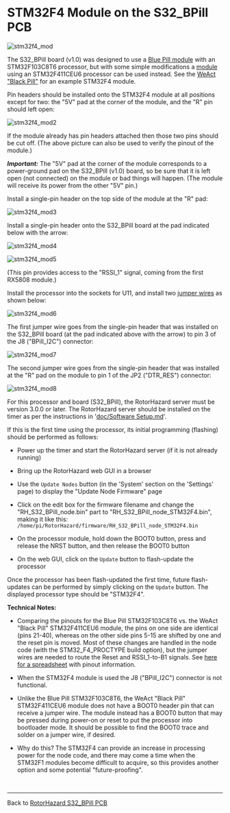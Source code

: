 # STM32F4 Module on the S32_BPill PCB

![stm32f4_mod](pic/stm32f4_mod.jpg)

The S32_BPill board (v1.0) was designed to use a [Blue Pill module](https://stm32-base.org/boards/STM32F103C8T6-Blue-Pill) with an STM32F103C8T6 processor, but with some simple modifications a [module](https://stm32-base.org/boards/STM32F411CEU6-WeAct-Black-Pill-V2.0) using an STM32F411CEU6 processor can be used instead. See the [WeAct "Black Pill"](https://github.com/WeActTC/MiniSTM32F4x1) for an example STM32F4 module.

Pin headers should be installed onto the STM32F4 module at all positions except for two: the "5V" pad at the corner of the module, and the "R" pin should left open:

![stm32f4_mod2](https://github.com/RotorHazard/rhfiles/raw/main/S32_BPill/stm32f4pics/stm32f4_mod2.jpg)

If the module already has pin headers attached then those two pins should be cut off. (The above picture can also be used to verify the pinout of the module.)

***Important:*** The "5V" pad at the corner of the module corresponds to a power-ground pad on the S32_BPill (v1.0) board, so be sure that it is left open (not connected) on the module or bad things will happen. (The module will receive its power from the other "5V" pin.)

Install a single-pin header on the top side of the module at the "R" pad:

![stm32f4_mod3](https://github.com/RotorHazard/rhfiles/raw/main/S32_BPill/stm32f4pics/stm32f4_mod3.jpg)

Install a single-pin header onto the S32_BPill board at the pad indicated below with the arrow:

![stm32f4_mod4](https://github.com/RotorHazard/rhfiles/raw/main/S32_BPill/stm32f4pics/stm32f4_mod4.jpg)

![stm32f4_mod5](https://github.com/RotorHazard/rhfiles/raw/main/S32_BPill/stm32f4pics/stm32f4_mod5.jpg)

(This pin provides access to the "RSSI_1" signal, coming from the first RX5808 module.)

Install the processor into the sockets for U11, and install two [jumper wires](https://www.adafruit.com/product/1951) as shown below:

![stm32f4_mod6](https://github.com/RotorHazard/rhfiles/raw/main/S32_BPill/stm32f4pics/stm32f4_mod6.jpg)

The first jumper wire goes from the single-pin header that was installed on the S32_BPill board (at the pad indicated above with the arrow) to pin 3 of the J8 ("BPill_I2C") connector:

![stm32f4_mod7](https://github.com/RotorHazard/rhfiles/raw/main/S32_BPill/stm32f4pics/stm32f4_mod7.jpg)

The second jumper wire goes from the single-pin header that was installed at the "R" pad on the module to pin 1 of the JP2 ("DTR_RES") connector:

![stm32f4_mod8](https://github.com/RotorHazard/rhfiles/raw/main/S32_BPill/stm32f4pics/stm32f4_mod8.jpg)

For this processor and board (S32_BPill), the RotorHazard server must be version 3.0.0 or later. The RotorHazard server should be installed on the timer as per the instructions in '[doc/Software Setup.md](../../doc/Software%20Setup.md)'.

If this is the first time using the processor, its initial programming (flashing) should be performed as follows:

* Power up the timer and start the RotorHazard server (if it is not already running)

* Bring up the RotorHazard web GUI in a browser

* Use the `Update Nodes` button (in the 'System' section on the 'Settings' page) to display the "Update Node Firmware" page

* Click on the edit box for the firmware filename and change the "RH_S32_BPill_node.bin" part to "RH_S32_BPill_node_STM32F4.bin", making it like this:<br>
`/home/pi/RotorHazard/firmware/RH_S32_BPill_node_STM32F4.bin`

* On the processor module, hold down the BOOT0 button, press and release the NRST button, and then release the BOOT0 button

* On the web GUI, click on the `Update` button to flash-update the processor

Once the processor has been flash-updated the first time, future flash-updates can be performed by simply clicking on the `Update` button. The displayed processor type should be "STM32F4".

**Technical Notes:**

* Comparing the pinouts for the Blue Pill STM32F103C8T6 vs. the WeAct "Black Pill" STM32F411CEU6 module, the pins on one side are identical (pins 21-40), whereas on the other side pins 5-15 are shifted by one and the reset pin is moved. Most of these changes are handled in the node code (with the STM32_F4_PROCTYPE build option), but the jumper wires are needed to route the Reset and RSSI_1-to-B1 signals. See [here for a spreadsheet](files/RHNode_Pinout_F411CE_20210502.xlsx) with pinout information.

* When the STM32F4 module is used the J8 ("BPill_I2C") connector is not functional.

* Unlike the Blue Pill STM32F103C8T6, the WeAct "Black Pill" STM32F411CEU6 module does not have a BOOT0 header pin that can receive a jumper wire. The module instead has a BOOT0 button that may be pressed during power-on or reset to put the processor into bootloader mode. It should be possible to find the BOOT0 trace and solder on a jumper wire, if desired.

* Why do this? The STM32F4 can provide an increase in processing power for the node code, and there may come a time when the STM32F1 modules become difficult to acquire, so this provides another option and some potential "future-proofing".

<br>

---------------------------------------

Back to [RotorHazard S32_BPill PCB](README.md)